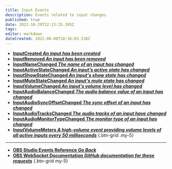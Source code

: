 ```yaml
---
title: Input Events
description: Events related to input changes
published: true
date: 2022-10-29T22:13:25.395Z
tags: 
editor: markdown
dateCreated: 2022-08-08T18:36:03.538Z
---
```


* [**InputCreated *An input has been created***](/en/Broadcasters/OBS/Events/Input-Events/InputCreated)
* [**InputRemoved *An input has been removed***](/en/Broadcasters/OBS/Events/Input-Events/InputRemoved)
* [**InputNameChanged *The name of an input has changed***](/en/Broadcasters/OBS/Events/Input-Events/InputNameChanged)
* [**InputActiveStateChanged *An input's active state has changed***](/en/Broadcasters/OBS/Events/Input-Events/InputActiveStateChanged)
* [**InputShowStateChanged *An input's show state has changed***](/en/Broadcasters/OBS/Events/Input-Events/InputShowStateChanged)
* [**InputMuteStateChanged *An input's mute state has changed***](/en/Broadcasters/OBS/Events/Input-Events/InputMuteStateChanged)
* [**InputVolumeChanged *An input's volume level has changed***](/en/Broadcasters/OBS/Events/Input-Events/InputVolumeChanged)
* [**InputAudioBalanceChanged *The audio balance value of an input has changed***](/en/Broadcasters/OBS/Events/Input-Events/InputAudioBalanceChanged)
* [**InputAudioSyncOffsetChanged *The sync offset of an input has changed***](/en/Broadcasters/OBS/Events/Input-Events/InputAudioSyncOffsetChanged)
* [**InputAudioTracksChanged *The audio tracks of an input have changed***](/en/Broadcasters/OBS/Events/Input-Events/InputAudioTracksChanged)
* [**InputAudioMonitorTypeChanged *The monitor type of an input has changed***](/en/Broadcasters/OBS/Events/Input-Events/InputAudioMonitorTypeChanged)
* [**InputVolumeMeters *A high-volume event providing volume levels of all active inputs every 50 milliseconds***](/en/Broadcasters/OBS/Events/Input-Events/InputVolumeMeters)
{.btn-grid .my-5}

---

- [<i class="mdi mdi-chevron-left"></i>**OBS Studio Events Reference *Go Back***](/Broadcasters/OBS/Events)
- [<i class="mdi mdi-github"></i> **OBS WebSocket Documentation *GitHub documentation for these requests***](https://github.com/obsproject/obs-websocket/blob/master/docs/generated/protocol.md#inputs-events)
{.btn-grid my-5}